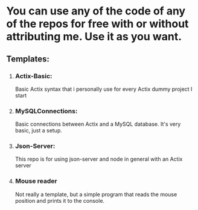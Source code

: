 # You can use any of the code of any of the repos for free with or without attributing me. Use it as you want.

## Templates: 
1. ### Actix-Basic:
   Basic Actix syntax that i personally use for every Actix dummy project I start

2. ### MySQLConnections:
   Basic connections between Actix and a MySQL database. It's very basic, just a setup. 

3. ### Json-Server:
   This repo is for using json-server and node in general with an Actix server
   
5. ### Mouse reader
   Not really a template, but a simple program that reads the mouse position and prints it to the console. 

